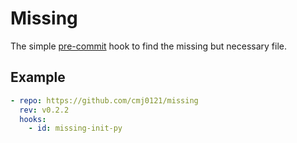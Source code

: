# Missing #
The simple [pre-commit][0] hook to find the missing but necessary file.

## Example ##
```yaml
- repo: https://github.com/cmj0121/missing
  rev: v0.2.2
  hooks:
    - id: missing-init-py
```

[0]: https://pre-commit.com/
